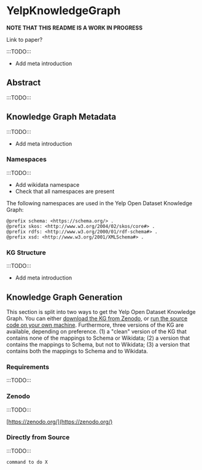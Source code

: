 # YelpKnowledgeGraph
**NOTE THAT THIS README IS A WORK IN PROGRESS**

Link to paper?

:::TODO:::
- Add meta introduction

## Abstract
:::TODO:::

## Knowledge Graph Metadata
:::TODO:::
- Add meta introduction

### Namespaces
:::TODO:::
- Add wikidata namespace
- Check that all namespaces are present

The following namespaces are used in the Yelp Open Dataset Knowledge Graph:
```ttl
@prefix schema: <https://schema.org/> .
@prefix skos: <http://www.w3.org/2004/02/skos/core#> .
@prefix rdfs: <http://www.w3.org/2000/01/rdf-schema#> .
@prefix xsd: <http://www.w3.org/2001/XMLSchema#> .
```

### KG Structure
:::TODO:::
- Add meta introduction

## Knowledge Graph Generation
This section is split into two ways to get the Yelp Open Dataset Knowledge Graph. You can either [download the KG from Zenodo](#zenodo), or [run the source code on your own machine](#directly-from-source). Furthermore, three versions of the KG are available, depending on preference. (1) a "clean" version of the KG that contains none of the mappings to Schema or Wikidata; (2) a version that contains the mappings to Schema, but not to Wikidata; (3) a version that contains both the mappings to Schema and to Wikidata.

### Requirements
:::TODO:::

### Zenodo
:::TODO:::

[https://zenodo.org/](https://zenodo.org/)

### Directly from Source
:::TODO:::

```command to do X```

